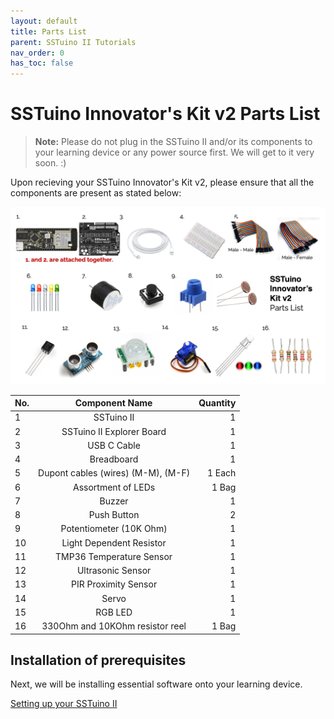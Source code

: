 ```yaml
---
layout: default
title: Parts List
parent: SSTuino II Tutorials
nav_order: 0
has_toc: false
---
```


# SSTuino Innovator's Kit v2 Parts List

> **Note:** Please do not plug in the SSTuino II and/or its components to your learning device or any power source first. We will get to it very soon. :)

Upon recieving your SSTuino Innovator's Kit v2, please ensure that all the components are present as stated below:

![Parts List](assets/partslist.png)

| No. | Component Name                       | Quantity  |
|---- |:------------------------------------:| ---------:|
| 1   | SSTuino II                           | 1         |
| 2   | SSTuino II Explorer Board            | 1         |
| 3   | USB C Cable                          | 1         |
| 4   | Breadboard                           | 1         |
| 5   | Dupont cables (wires) (M-M), (M-F)   | 1 Each    |
| 6   | Assortment of LEDs                   | 1 Bag     |
| 7   | Buzzer                               | 1         |
| 8   | Push Button                          | 2         |
| 9   | Potentiometer (10K Ohm)              | 1         |
| 10  | Light Dependent Resistor             | 1         |
| 11  | TMP36 Temperature Sensor             | 1         |
| 12  | Ultrasonic Sensor                    | 1         |
| 13  | PIR Proximity Sensor                 | 1         |
| 14  | Servo                                | 1         |
| 15  | RGB LED                              | 1         |
| 16  | 330Ohm and 10KOhm resistor reel      | 1 Bag     |

## Installation of prerequisites

Next, we will be installing essential software onto your learning device.

[Setting up your SSTuino II](../setup/index.md)
